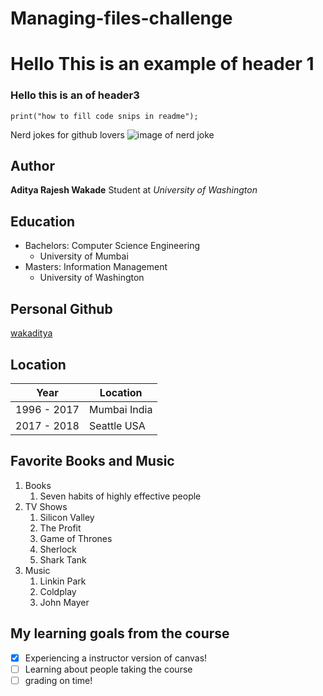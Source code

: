# Managing-files-challenge

<h1> Hello This is an example of header 1 </h1>
<h3> Hello this is an of header3</h3>

`print("how to fill code snips in readme");`

Nerd jokes for github lovers
![image of nerd joke](https://github.com/louim/in-case-of-fire/blob/master/in_case_of_fire.png)

## Author
**Aditya Rajesh Wakade**
Student at _University of Washington_

## Education
- Bachelors: Computer Science Engineering
    - University of Mumbai
- Masters: Information Management
    - University of Washington

## Personal Github
[wakaditya](http://github.com/wakaditya)

## Location
Year | Location
------------ | -------------
1996 - 2017 | Mumbai India
2017 - 2018 | Seattle USA

## Favorite Books and Music

1. Books
    1. Seven habits of highly effective people
2. TV Shows
    1. Silicon Valley
    2. The Profit
    3. Game of Thrones
    4. Sherlock
    5. Shark Tank
3. Music
    1. Linkin Park
    2. Coldplay
    3. John Mayer

## My learning goals from the course

- [x] Experiencing a instructor version of canvas!
- [ ] Learning about people taking the course
- [ ] grading on time!
